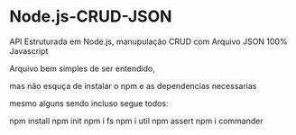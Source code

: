 # Node.js-CRUD-JSON
API Estruturada em Node.js, manupulação CRUD com Arquivo JSON 100% Javascript 

Arquivo bem simples de ser entendido,

mas não esquça de instalar o npm e as dependencias necessarias 

mesmo alguns sendo incluso segue todos:

npm install
npm init
npm i fs
npm i util
npm assert
npm i commander
